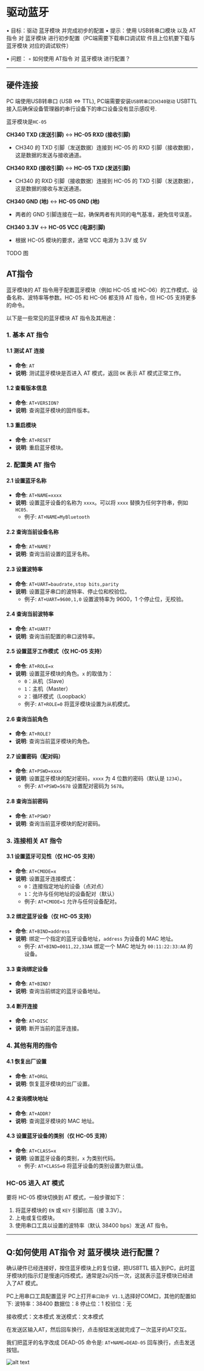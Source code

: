 # 驱动蓝⽛
• ⽬标：驱动 蓝⽛模块 并完成初步的配置
• 提⽰：使⽤ USB转串⼝模块 以及 AT指令 对 蓝⽛模块 进⾏初步配置（PC端需要下载串⼝调试软
件且上位机要下载与 蓝⽛模块 对应的调试软件）  

• 问题：
◦ 如何使⽤ AT指令 对 蓝⽛模块 进⾏配置？

---
## 硬件连接
PC 端使用USB转串口 (USB <=> TTL), PC端需要安装`USB转串口CH340驱动` USBTTL接入后确保设备管理器的串行设备下的串口设备没有显示感叹号.  

蓝牙模块是`HC-05` 

**CH340 TXD (发送引脚)** ↔ **HC-05 RXD (接收引脚)**  
   - CH340 的 TXD 引脚（发送数据）连接到 HC-05 的 RXD 引脚（接收数据），这是数据的发送与接收通道。

**CH340 RXD (接收引脚)** ↔ **HC-05 TXD (发送引脚)**  
   - CH340 的 RXD 引脚（接收数据）连接到 HC-05 的 TXD 引脚（发送数据），这是数据的接收与发送通道。

**CH340 GND (地)** ↔ **HC-05 GND (地)**  
   - 两者的 GND 引脚连接在一起，确保两者有共同的电气基准，避免信号误差。

**CH340 3.3V** ↔ **HC-05 VCC (电源引脚)**  
   - 根据 HC-05 模块的要求，通常 VCC 电源为 3.3V 或 5V

TODO 图


## AT指令
蓝牙模块的 AT 指令用于配置蓝牙模块（例如 HC-05 或 HC-06）的工作模式、设备名称、波特率等参数。HC-05 和 HC-06 都支持 AT 指令，但 HC-05 支持更多的命令。

以下是一些常见的蓝牙模块 AT 指令及其用途：

### **1. 基本 AT 指令**

#### 1.1 测试 AT 连接
- **命令**: `AT`
- **说明**: 测试蓝牙模块是否进入 AT 模式，返回 `OK` 表示 AT 模式正常工作。

#### 1.2 查看版本信息
- **命令**: `AT+VERSION?`
- **说明**: 查询蓝牙模块的固件版本。

#### 1.3 重启模块
- **命令**: `AT+RESET`
- **说明**: 重启蓝牙模块。

### **2. 配置类 AT 指令**

#### 2.1 设置蓝牙名称
- **命令**: `AT+NAME=xxxx`
- **说明**: 设置蓝牙设备的名称为 `xxxx`。可以将 `xxxx` 替换为任何字符串，例如 `HC05`.
  - 例子: `AT+NAME=MyBluetooth`

#### 2.2 查询当前设备名称
- **命令**: `AT+NAME?`
- **说明**: 查询当前设置的蓝牙名称。

#### 2.3 设置波特率
- **命令**: `AT+UART=baudrate,stop bits,parity`
- **说明**: 设置蓝牙串口的波特率、停止位和校验位。
  - 例子: `AT+UART=9600,1,0` 设置波特率为 9600，1 个停止位，无校验。

#### 2.4 查询当前波特率
- **命令**: `AT+UART?`
- **说明**: 查询当前配置的串口波特率。

#### 2.5 设置蓝牙工作模式（仅 HC-05 支持）
- **命令**: `AT+ROLE=x`
- **说明**: 设置蓝牙模块的角色。`x` 的取值为：
  - `0`：从机（Slave）
  - `1`：主机（Master）
  - `2`：循环模式（Loopback）
  - 例子: `AT+ROLE=0` 将蓝牙模块设置为从机模式。

#### 2.6 查询当前角色
- **命令**: `AT+ROLE?`
- **说明**: 查询当前蓝牙模块的角色。

#### 2.7 设置密码（配对码）
- **命令**: `AT+PSWD=xxxx`
- **说明**: 设置蓝牙模块的配对密码，`xxxx` 为 4 位数的密码（默认是 `1234`）。
  - 例子: `AT+PSWD=5678` 设置配对密码为 `5678`。

#### 2.8 查询当前密码
- **命令**: `AT+PSWD?`
- **说明**: 查询当前蓝牙模块的配对密码。

### **3. 连接相关 AT 指令**

#### 3.1 设置蓝牙可见性（仅 HC-05 支持）
- **命令**: `AT+CMODE=x`
- **说明**: 设置蓝牙连接模式：
  - `0`：连接指定地址的设备（点对点）
  - `1`：允许与任何地址的设备配对（默认）
  - 例子: `AT+CMODE=1` 允许与任何设备配对。

#### 3.2 绑定蓝牙设备（仅 HC-05 支持）
- **命令**: `AT+BIND=address`
- **说明**: 绑定一个指定的蓝牙设备地址，`address` 为设备的 MAC 地址。
  - 例子: `AT+BIND=0011,22,33AA` 绑定一个 MAC 地址为 `00:11:22:33:AA` 的设备。

#### 3.3 查询绑定设备
- **命令**: `AT+BIND?`
- **说明**: 查询当前绑定的蓝牙设备地址。

#### 3.4 断开连接
- **命令**: `AT+DISC`
- **说明**: 断开当前的蓝牙连接。

### **4. 其他有用的指令**

#### 4.1 恢复出厂设置
- **命令**: `AT+ORGL`
- **说明**: 恢复蓝牙模块的出厂设置。

#### 4.2 查询模块地址
- **命令**: `AT+ADDR?`
- **说明**: 查询蓝牙模块的 MAC 地址。

#### 4.3 设置蓝牙设备的类别（仅 HC-05 支持）
- **命令**: `AT+CLASS=x`
- **说明**: 设置蓝牙设备的类别，`x` 为类别代码。
  - 例子: `AT+CLASS=0` 将蓝牙设备的类别设置为默认值。

### **HC-05 进入 AT 模式**
要将 HC-05 模块切换到 AT 模式，一般步骤如下：
1. 将蓝牙模块的 `EN` 或 `KEY` 引脚拉高（接 3.3V）。
2. 上电或复位模块。
3. 使用串口工具以设置的波特率（默认 38400 bps）发送 AT 指令。



---

## Q:如何使⽤ AT指令 对 蓝⽛模块 进⾏配置？
确认硬件已经连接好，按住蓝牙模块上的复位键，把USBTTL 插入到PC，此时蓝牙模块的指示灯是慢速闪烁模式，通常是2s闪烁一次，这就表示蓝牙模块已经进入了AT 模式。

PC上用串口工具配置蓝牙
PC上打开`串口助手 V1.1`,选择好COM口，其他的配置如下:
波特率：38400
数据位：8
停止位：1
校验位：无

接收模式：文本模式
发送模式：文本模式

在发送区输入AT，然后回车换行，点击按钮发送就完成了一次蓝牙的AT交互。

我们把蓝牙的名字改成 DEAD-05
命令是: `AT+NAME=DEAD-05` 回车换行，点击发送按钮。

![alt text](AT.png)
